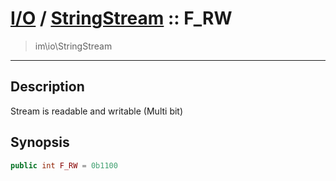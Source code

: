 # [I/O](io.md) / [StringStream](io-StringStream.md) :: F_RW
 > im\io\StringStream
____

## Description
Stream is readable and writable (Multi bit)

## Synopsis
```php
public int F_RW = 0b1100
```

